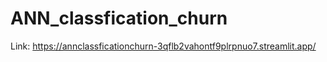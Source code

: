 # ANN_classfication_churn

Link: https://annclassficationchurn-3qflb2vahontf9plrpnuo7.streamlit.app/
